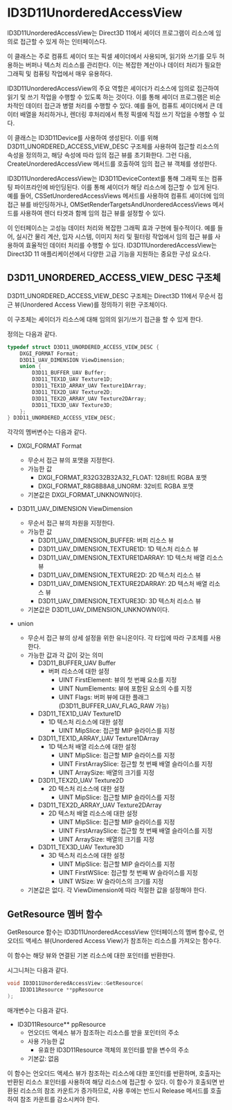 # ID3D11UnorderedAccessView
ID3D11UnorderedAccessView는 Direct3D 11에서 셰이더 프로그램이 리소스에 임의로 접근할 수 있게 하는 인터페이스다. 

이 클래스는 주로 컴퓨트 셰이더 또는 픽셀 셰이더에서 사용되며, 읽기와 쓰기를 모두 허용하는 버퍼나 텍스처 리소스를 관리한다. 이는 복잡한 계산이나 데이터 처리가 필요한 그래픽 및 컴퓨팅 작업에서 매우 유용하다.

ID3D11UnorderedAccessView의 주요 역할은 셰이더가 리소스에 임의로 접근하여 읽기 및 쓰기 작업을 수행할 수 있도록 하는 것이다. 이를 통해 셰이더 프로그램은 비순차적인 데이터 접근과 병렬 처리를 수행할 수 있다. 예를 들어, 컴퓨트 셰이더에서 큰 데이터 배열을 처리하거나, 렌더링 후처리에서 특정 픽셀에 직접 쓰기 작업을 수행할 수 있다.

이 클래스는 ID3D11Device를 사용하여 생성된다. 이를 위해 D3D11_UNORDERED_ACCESS_VIEW_DESC 구조체를 사용하여 접근할 리소스의 속성을 정의하고, 해당 속성에 따라 임의 접근 뷰를 초기화한다. 그런 다음, CreateUnorderedAccessView 메서드를 호출하여 임의 접근 뷰 객체를 생성한다.

ID3D11UnorderedAccessView는 ID3D11DeviceContext를 통해 그래픽 또는 컴퓨팅 파이프라인에 바인딩된다. 이를 통해 셰이더가 해당 리소스에 접근할 수 있게 된다. 예를 들어, CSSetUnorderedAccessViews 메서드를 사용하여 컴퓨트 셰이더에 임의 접근 뷰를 바인딩하거나, OMSetRenderTargetsAndUnorderedAccessViews 메서드를 사용하여 렌더 타겟과 함께 임의 접근 뷰를 설정할 수 있다.

이 인터페이스는 고성능 데이터 처리와 복잡한 그래픽 효과 구현에 필수적이다. 예를 들어, 실시간 물리 계산, 입자 시스템, 이미지 처리 및 필터링 작업에서 임의 접근 뷰를 사용하여 효율적인 데이터 처리를 수행할 수 있다. ID3D11UnorderedAccessView는 Direct3D 11 애플리케이션에서 다양한 고급 기능을 지원하는 중요한 구성 요소다.

## D3D11_UNORDERED_ACCESS_VIEW_DESC 구조체
D3D11_UNORDERED_ACCESS_VIEW_DESC 구조체는 Direct3D 11에서 무순서 접근 뷰(Unordered Access View)를 정의하기 위한 구조체이다. 

이 구조체는 셰이더가 리소스에 대해 임의의 읽기/쓰기 접근을 할 수 있게 한다.

정의는 다음과 같다.
```cpp
typedef struct D3D11_UNORDERED_ACCESS_VIEW_DESC {
    DXGI_FORMAT Format;
    D3D11_UAV_DIMENSION ViewDimension;
    union {
        D3D11_BUFFER_UAV Buffer;
        D3D11_TEX1D_UAV Texture1D;
        D3D11_TEX1D_ARRAY_UAV Texture1DArray;
        D3D11_TEX2D_UAV Texture2D;
        D3D11_TEX2D_ARRAY_UAV Texture2DArray;
        D3D11_TEX3D_UAV Texture3D;
    };
} D3D11_UNORDERED_ACCESS_VIEW_DESC;
```
각각의 멤버변수는 다음과 같다.

* DXGI_FORMAT Format
  * 무순서 접근 뷰의 포맷을 지정한다.
  * 가능한 값
    * DXGI_FORMAT_R32G32B32A32_FLOAT: 128비트 RGBA 포맷
    * DXGI_FORMAT_R8G8B8A8_UNORM: 32비트 RGBA 포맷
  * 기본값은 DXGI_FORMAT_UNKNOWN이다.

* D3D11_UAV_DIMENSION ViewDimension
  * 무순서 접근 뷰의 차원을 지정한다.
  * 가능한 값
    * D3D11_UAV_DIMENSION_BUFFER: 버퍼 리소스 뷰
    * D3D11_UAV_DIMENSION_TEXTURE1D: 1D 텍스처 리소스 뷰
    * D3D11_UAV_DIMENSION_TEXTURE1DARRAY: 1D 텍스처 배열 리소스 뷰
    * D3D11_UAV_DIMENSION_TEXTURE2D: 2D 텍스처 리소스 뷰
    * D3D11_UAV_DIMENSION_TEXTURE2DARRAY: 2D 텍스처 배열 리소스 뷰
    * D3D11_UAV_DIMENSION_TEXTURE3D: 3D 텍스처 리소스 뷰
  * 기본값은 D3D11_UAV_DIMENSION_UNKNOWN이다.

* union
  * 무순서 접근 뷰의 상세 설정을 위한 유니온이다. 각 타입에 따라 구조체를 사용한다.
  * 가능한 값과 각 값이 갖는 의미
    * D3D11_BUFFER_UAV Buffer
      * 버퍼 리소스에 대한 설정
        * UINT FirstElement: 뷰의 첫 번째 요소를 지정
        * UINT NumElements: 뷰에 포함된 요소의 수를 지정
        * UINT Flags: 버퍼 뷰에 대한 플래그 (D3D11_BUFFER_UAV_FLAG_RAW 가능)
    * D3D11_TEX1D_UAV Texture1D
      * 1D 텍스처 리소스에 대한 설정
        * UINT MipSlice: 접근할 MIP 슬라이스를 지정
    * D3D11_TEX1D_ARRAY_UAV Texture1DArray
      * 1D 텍스처 배열 리소스에 대한 설정
        * UINT MipSlice: 접근할 MIP 슬라이스를 지정
        * UINT FirstArraySlice: 접근할 첫 번째 배열 슬라이스를 지정
        * UINT ArraySize: 배열의 크기를 지정
    * D3D11_TEX2D_UAV Texture2D
      * 2D 텍스처 리소스에 대한 설정
        * UINT MipSlice: 접근할 MIP 슬라이스를 지정
    * D3D11_TEX2D_ARRAY_UAV Texture2DArray
      * 2D 텍스처 배열 리소스에 대한 설정
        * UINT MipSlice: 접근할 MIP 슬라이스를 지정
        * UINT FirstArraySlice: 접근할 첫 번째 배열 슬라이스를 지정
        * UINT ArraySize: 배열의 크기를 지정
    * D3D11_TEX3D_UAV Texture3D
      * 3D 텍스처 리소스에 대한 설정
        * UINT MipSlice: 접근할 MIP 슬라이스를 지정
        * UINT FirstWSlice: 접근할 첫 번째 W 슬라이스를 지정
        * UINT WSize: W 슬라이스의 크기를 지정
  * 기본값은 없다. 각 ViewDimension에 따라 적절한 값을 설정해야 한다.

## GetResource 멤버 함수
GetResource 함수는 ID3D11UnorderedAccessView 인터페이스의 멤버 함수로, 언오더드 액세스 뷰(Unordered Access View)가 참조하는 리소스를 가져오는 함수다. 

이 함수는 해당 뷰와 연결된 기본 리소스에 대한 포인터를 반환한다.

시그니처는 다음과 같다.

```cpp
void ID3D11UnorderedAccessView::GetResource(
    ID3D11Resource **ppResource
);
```

매개변수는 다음과 같다.

* ID3D11Resource** ppResource
  * 언오더드 액세스 뷰가 참조하는 리소스를 받을 포인터의 주소
  * 사용 가능한 값
    * 유효한 ID3D11Resource 객체의 포인터를 받을 변수의 주소
  * 기본값: 없음

이 함수는 언오더드 액세스 뷰가 참조하는 리소스에 대한 포인터를 반환하며, 호출자는 반환된 리소스 포인터를 사용하여 해당 리소스에 접근할 수 있다. 이 함수가 호출되면 반환된 리소스의 참조 카운트가 증가하므로, 사용 후에는 반드시 Release 메서드를 호출하여 참조 카운트를 감소시켜야 한다.

